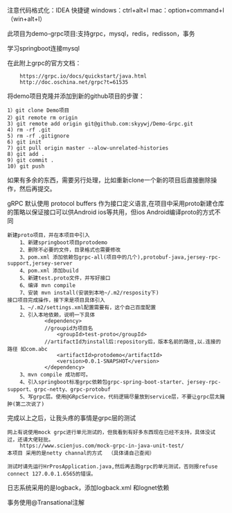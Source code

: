 注意代码格式化：IDEA
快捷键 windows：ctrl+alt+l   mac：option+command+l（win+alt+l）

此项目为demo-grpc项目:支持grpc，mysql，redis，redisson，事务

学习springboot连接mysql

在此附上grpc的官方文档：
       
        https://grpc.io/docs/quickstart/java.html
        http://doc.oschina.net/grpc?t=61535

将demo项目克隆并添加到新的github项目的步骤：

    1）git clone Demo项目
    2）git remote rm origin
    3) git remote add origin git@github.com:skyywj/Demo-Grpc.git
    4) rm -rf .git
    5) rm -rf .gitignore
    6) git init
    7) git pull origin master --alow-unrelated-histories
    8) git add .
    9) git commit .
    10) git push
    
  
 如果有多余的东西，需要另行处理，比如重新clone一个新的项目后直接删除操作，然后再提交。

gRPC 默认使用 protocol buffers 作为接口定义语言,在项目中采用proto新建仓库的策略以保证接口可以供Android ios等共用，但ios Android编译proto的方式不同

    新建proto项目，并在本项目中引入
        1、新建springboot项目protodemo
        2、删除不必要的文件，目录格式也需要修改
        3、pom.xml 添加依赖包grpc-all(项目中的几个),protobuf-java,jersey-rpc-support,jersey-server
        4、pom.xml 添加build
        5、新建test.proto文件，并写好接口
        6、编译 mvn compile
        7、安装 mvn install(安装到本地~/.m2/resposity下)
    接口项目完成操作，接下来是项目具体引入
        1、~/.m2/settings.xml配置需要有，这个自己百度配置
        2、引入本地依赖，说明一下具体
                <dependency>
                //groupid为项目名
                    <groupId>test-proto</groupId>
                //artifactId为install后:repository后，版本名前的路径,以.连接的路径 如com.abc
                    <artifactId>protodemo</artifactId>
                    <version>0.0.1-SNAPSHOT</version>
                </dependency>
        3、mvn compile 成功即可。
        4、引入springboot标准grpc依赖包grpc-spring-boot-starter、jersey-rpc-support、grpc-netty、grpc-protobuf
        5、写grpc层。使用@GRpcService，代码逻辑尽量放到service层，不要让grpc层太臃肿(第二次说了)
        
完成以上之后，让我头疼的事情是grpc层的测试
    
    网上有说使用mock grpc进行单元测试的，但我看到有好多东西现在已经不支持，具体没试过，还请大佬轻批。
        https://www.scienjus.com/mock-grpc-in-java-unit-test/
    本项目 采用的是netty channal的方式  （具体请自己查阅）
    
    测试时请先运行HrProsApplication.java,然后再去跑grpc的单元测试，否则报refuse connect 127.0.0.1.6565的错误。

日志系统采用的是logback，添加logback.xml 和lognet依赖

事务使用@Transational注解
